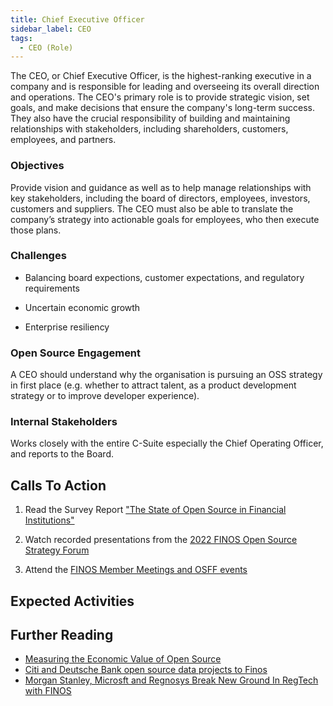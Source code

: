```yaml
---
title: Chief Executive Officer
sidebar_label: CEO
tags: 
  - CEO (Role)
---
```


<BoxOut title="Chief Executive Officer" image="/img/bok/roles/ceo.png">

The CEO, or Chief Executive Officer, is the highest-ranking executive in a company and is responsible for leading and overseeing its overall direction and operations. The CEO's primary role is to provide strategic vision, set goals, and make decisions that ensure the company's long-term success. They also have the crucial responsibility of building and maintaining relationships with stakeholders, including shareholders, customers, employees, and partners.

### Objectives

Provide vision and guidance as well as to help manage relationships with key stakeholders, including the board of directors, employees, investors, customers and suppliers. The CEO must also be able to translate the company’s strategy into actionable goals for employees, who then execute those plans.

### Challenges

- Balancing board expections, customer expectations, and regulatory requirements  
           
- Uncertain economic growth
 
- Enterprise resiliency

### Open Source Engagement

A CEO should understand why the organisation is pursuing an OSS strategy in first place (e.g. whether to attract talent, as a product development strategy or to improve developer experience).

### Internal Stakeholders

Works closely with the entire C-Suite especially the Chief Operating Officer, and reports to the Board.

</BoxOut>

## Calls To Action

1. Read the Survey Report ["The State of Open Source in Financial Institutions"](https://www.finos.org/state-of-open-source-in-financial-services-2022)

2. Watch recorded presentations from the [2022 FINOS Open Source Strategy Forum](https://resources.finos.org/znglist/osff-new-york-2022/?c=cG9zdDo5OTA5MTk=)

3. Attend the [FINOS Member Meetings and OSFF events](https://www.finos.org/hosted-events)

## Expected Activities

<BokTagList tag="CEO (Role)" filter="Activities" />

## Further Reading

 - [Measuring the Economic Value of Open Source](https://project.linuxfoundation.org/hubfs/LF%20Research/Measuring%20the%20Economic%20Value%20of%20Open%20Source%20-%20Report.pdf?hsLang=en)
 - [Citi and Deutsche Bank open source data projects to Finos](https://www.finextra.com/newsarticle/36044/citi-and-deutsche-bank-open-source-data-projects-to-finos)
- [Morgan Stanley, Microsft and Regnosys Break New Ground In RegTech with FINOS](https://www.finos.org/blog/morgan-stanley-microsoft-and-regnosys-break-new-ground-in-regtech-with-finos)